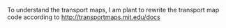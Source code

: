 To understand the transport maps, I am plant to rewrite the transport map code according to http://transportmaps.mit.edu/docs